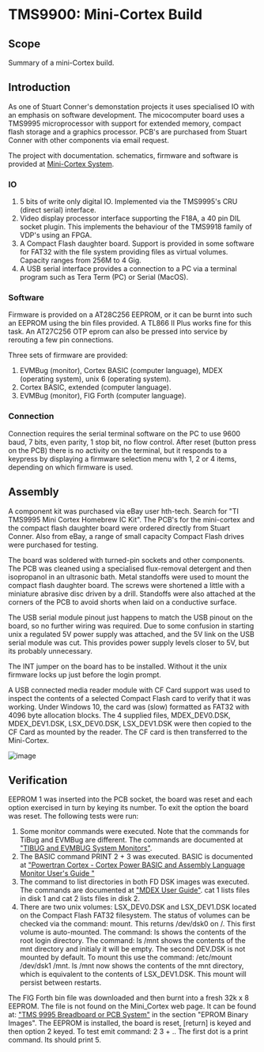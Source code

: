 # TMS9900: Mini-Cortex Build

## Scope ##
Summary of a mini-Cortex build. 

## Introduction ##

As one of Stuart Conner's demonstation projects it uses specialised IO with an emphasis on software development. The micocomputer board uses a TMS9995 microprocessor with support for extended memory, compact flash storage and a graphics processor. PCB's are purchased from Stuart Conner with other components via email request.

The project with documentation. schematics, firmware and software is provided at [Mini-Cortex System](http://www.stuartconner.me.uk/mini_cortex/mini_cortex.htm).

### IO ###
1. 5 bits of write only digital IO. Implemented via the TMS9995's CRU (direct serial) interface.
1. Video display processor interface supporting the F18A, a 40 pin DIL socket plugin. This implements the behaviour of the TMS9918 family of VDP's using an FPGA.
2. A Compact Flash daughter board. Support is provided in some software for FAT32 with the file system providing files as virtual volumes. Capacity ranges from 256M to 4 Gig.
3. A USB serial interface provides a connection to a PC via a terminal program such as Tera Term (PC) or Serial (MacOS). 

### Software ###

Firmware is provided on a AT28C256 EEPROM, or it can be burnt into such an EEPROM using the bin files provided. A TL866 II Plus works fine for this task. An AT27C256 OTP eprom can also be pressed into service by rerouting a few pin connections.

Three sets of firmware are provided:
1. EVMBug (monitor), Cortex BASIC (computer language), MDEX (operating system), unix 6 (operating system).
2. Cortex BASIC, extended (computer language).
3. EVMBug (monitor), FIG Forth (computer language).

### Connection ###

Connection requires the serial terminal software on the PC to use 9600 baud, 7 bits, even parity, 1 stop bit, no flow control. After reset (button press on the PCB) there is no activity on the terminal, but it responds to a keypress by displaying a firmware selection menu with 1, 2 or 4 items, depending on which firmware is used.

## Assembly ##

A component kit was purchased via eBay user hth-tech. Search for "TI TMS9995 Mini Cortex Homebrew IC Kit". The PCB's for the mini-cortex and the compact flash daughter board were ordered directly from Stuart Conner. Also from eBay, a range of small capacity Compact Flash drives were purchased for testing.

The board was soldered with turned-pin sockets and other components. The PCB was cleaned using a specialised flux-removal detergent and then isopropanol in an ultrasonic bath. Metal standoffs were used to mount the compact flash daughter board. The screws were shortened a little with a miniature abrasive disc driven by a drill. Standoffs were also attached at the corners of the PCB to avoid shorts when laid on a conductive surface.

The USB serial module pinout just happens to match the USB pinout on the board, so no further wiring was required. Due to some confusion in starting unix a regulated 5V power supply was attached, and the 5V link on the USB serial module was cut. This provides power supply levels closer to 5V, but its probably unnecessary.

The INT jumper on the board has to be installed. Without it the unix firmware locks up just before the login prompt.

A USB connected media reader module with CF Card support was used to inspect the contents of a selected Compact Flash card to verify that it was working. Under Windows 10, the card was (slow) formatted as FAT32 with 4096 byte allocation blocks. The 4 supplied files, MDEX_DEV0.DSK, MDEX_DEV1.DSK, LSX_DEV0.DSK, LSX_DEV1.DSK were then copied to the CF Card as mounted by the reader. The CF card is then transferred to the Mini-Cortex.

![image](https://github.com/user-attachments/assets/a5c0f6d0-6a57-4438-9a1e-caff2b0c7e94)

## Verification ##

EEPROM 1 was inserted into the PCB socket, the board was reset and each option exercised in turn by keying its number. To exit the option the board was reset. The following tests were run:
1. Some monitor commands were executed. Note that the commands for TiBug and EVMBug are different. The commands are documented at ["TIBUG and EVMBUG System Monitors"](http://www.stuartconner.me.uk/tibug_evmbug/tibug_evmbug.htm#evmbug).
2. The BASIC command PRINT 2 + 3 was executed. BASIC is documented at ["Powertran Cortex - Cortex Power BASIC and Assembly Language Monitor User's Guide
"](http://www.powertrancortex.com/basicandcdos/CORTEX%20BASIC%20Manual%20v2.pdf)
3. The command to list directories in both FD DSK images was executed. The commands are documented at ["MDEX User Guide"](http://www.powertrancortex.com/mdex/MDEX%20User%20Guide.pdf). cat 1 lists files in disk 1 and cat 2 lists files in disk 2.
4. There are two unix volumes: LSX_DEV0.DSK and LSX_DEV1.DSK located on the Compact Flash FAT32 filesystem. The status of volumes can be checked via the command: mount. This returns /dev/dsk0 on /. This first volume is auto-mounted.  The command: ls shows the contents of the root login directory. The command: ls /mnt shows the contents of the mnt directory and initialy it will be empty.  The second DEV.DSK is not mounted by default. To mount this use the command: /etc/mount /dev/dsk1 /mnt. ls /mnt now shows the contents of the mnt directory, which is equivalent to the contents of LSX_DEV1.DSK. This mount will persist between restarts.

The FIG Forth bin file was downloaded and then burnt into a fresh 32k x 8 EEPROM. The file is not found on the Mini_Cortex web page. It can be found at: ["TMS 9995 Breadboard or PCB System"](http://www.stuartconner.me.uk/tms9995_breadboard/tms9995_breadboard.htm) in the section "EPROM Binary Images".
The EEPROM is installed, the board is reset, [return] is keyed and then option 2 keyed. To test emit command: 2 3 + .. The first dot is a print command. Its should print 5.
